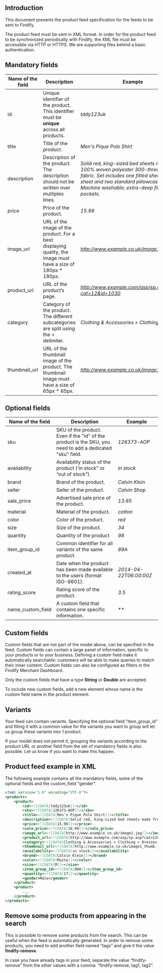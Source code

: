 ## Introduction

This document presents the product feed specification for the feeds to be sent to Findify.

The product feed must be sent in XML format. In order for the product feed to be synchronized periodically with Findify, the XML file must be accessible via HTTP or HTTPS. We are supporting files behind a basic authentication.

## Mandatory fields

|Name of the field|Description|Example
|-----------------|-----------|------|
|id               |Unique identifier of the product. This identifier must be **unique** across all products.|*tddy123uk*|
|title            |Title of the product.|*Men's Pique Polo Shirt*|
|description      |Description of the product. The description should not be written over multiples lines.|*Solid red, king-sized bed sheets made from 100% woven polyester 300-thread count fabric. Set includes one fitted sheet, one flat sheet and two standard pillowcases. Machine washable; extra-deep fitted pockets.*|
|price            |Price of the product.|*15.99*|
|image_url        |URL of the image of the product. For a best displaying quality, the image must have a size of 180px * 180px.|*http://www.example.co.uk/image1.jpg*|
|product_url      |URL of the product’s page.|*http://www.example.com/asp/sp.asp?cat=12&id=1030*|
|category          |Category of the product. The different subcategories are split using the > delimiter.|*Clothing & Accessories > Clothing > Dresses*|
|thumbnail_url    |URL of the thumbnail image of the product. The thumbnail image must have a size of 65px * 65px.|*http://www.example.co.uk/image1_thumb.jpg*|


## Optional fields

|Name of the field|Description|Example
|-----------------|-----------|------|
|sku              |SKU of the product. Even if the "id" of the product is the SKU, you need to add a dedicated "sku" field.|*126373-AOP*|
|availability     |Availability status of the product (‘in stock” or “out of stock”).|*in stock*|
|brand            |Brand of the product.|*Calvin Klein*|
|seller           |Seller of the product.|*Calvin Shop*|
|sale_price       |Advertised sale price of the product.|*13.65*|
|material         |Material of the product.|*cotton*|
|color            |Color of the product.|*red*|
|size             |Size of the product.|*34*|
|quantity         |Quantity of the product|*98*|
|item_group_id    |Common identifier for all variants of the same product.|*89A*|
|created_at       |Date when the product has been made available to the users (format ISO-8601).|*2014-04-22T06:00:00Z*|
|rating_score     |Rating score of the product.|*3.5*|
|name_custom_field|A custom field that contains one specific information.|**|

## Custom fields

Custom fields that are not part of the model above, can be specified in the feed. Custom fields can contain a large panel of information, specific to your products or to your business. Defining a custom field make it automatically searchable: customers will be able to make queries to match their inner content. Custom fields can also be configured as filters in the Findify Merchant Dashboard.

Only the custom fields that have a type **String** or **Double** are accepted. 

To include new custom fields, add a new element whose name is the custom field name in the product element.

## Variants

Your feed can contain variants. Specifying the optional field “item_group_id” and filling it with a common value for the variants you want to group will let us group these variants into 1 product.

If your model does not permit it, grouping the variants according to the product URL or another field from the set of mandatory fields is also possible. Let us know if you want to make this happen.

## Product feed example in XML

The following example contains all the mandatory fields, some of the optional fields and the custom_field "gender".

```xml
<?xml version="1.0" encoding="UTF-8"?>
<products>
	<product>
		<id><![CDATA[tddy123uk]]></id>
		<sku><![CDATA[126373-AOP]]></sku>
		<title><![CDATA[Men's Pique Polo Shirt]]></title>
		<description><![CDATA[Solid red, king-sized bed sheets made from 100% woven polyester 300-thread count fabric. Set includes one fitted sheet, one flat sheet and two standard pillowcases. Machine washable; extra-deep fitted pockets.]]></description>
		<price><![CDATA[15.99]]></price>
		<sale_price><![CDATA[10.99]]></sale_price>
		<image_url><![CDATA[http://www.example.co.uk/image1.jpg]]></image_url>
		<product_url><![CDATA[http://www.example.com/asp/sp.asp?cat=12&id=1030]]></product_url>
		<category><![CDATA[Clothing & Accessories > Clothing > Dresses]]></category>
		<thumbnail_url><![CDATA[http://www.example.co.uk/image1_thumb.jpg]]></thumbnail_url>
		<availability><![CDATA[in stock]]></availability>
		<brand><![CDATA[Calvin Klein]]></brand>
		<color><![CDATA[Musta]]></color>
		<size><![CDATA[M]]></size>
		<item_group_id><![CDATA[89A]]></item_group_id>
		<quantity><![CDATA[17]]></quantity>
		<gender>Male</gender>
	</product>
	<product>
		...
	</product>
</products>
```

## Remove some products from appearing in the search

This is possible to remove some products from the search. This can be useful when the feed is automatically generated. In order to remove some products, you need to add another field named “tags” and give it the value **findify-remove**. 

In case you have already tags in your feed, separate the value “findify-remove" from the other values with a comma: “findify-remove, tag1, tag2”.
